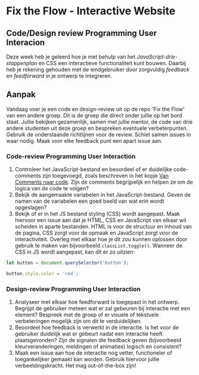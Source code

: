 # Fix the Flow - Interactive Website

## Code/Design review Programming User Interacion

Deze week heb je geleerd hoe je met behulp van het _JavaScript-drie-stappenplan_ en CSS een interactieve functionaliteit kunt bouwen. Daarbij heb je rekening gehouden met de eindgebruiker door zorgvuldig _feedback_ en _feedforward_ in je ontwerp te integreren.

## Aanpak

Vandaag voer je een code en design-review uit op de repo 'Fix the Flow' van een andere groep. Dit is de groep die direct onder jullie op het bord staat. Jullie bekijken gezamenlijk, samen met jullie mentor, de code van drie andere studenten uit deze groep en bespreken eventuele verbeterpunten. Gebruik de onderstaande richtlijnen voor de review. Schiet samen issues in waar nodig. Maak voor elke feedback punt een apart issue aan.

### Code-review Programming User Interaction
1.  Controleer het JavaScript-bestand en beoordeel of er duidelijke code-comments zijn toegevoegd, zoals beschreven in het kopje [Van Comments naar code](https://github.com/fdnd-task/fix-the-flow-interactive-website/blob/main/docs/programming-user-interaction.md#van-comments-naar-code). Zijn de comments begrijpelijk en helpen ze om de logica van de code te volgen? 
2.   Bekijk de aangemaakte variabelen in het JavaScript-bestand. Geven de namen van de variabelen een goed beeld van wat erin wordt opgeslagen?  
3. Bekijk of er in het JS bestand styling (CSS) wordt aangepast. Maak hiervoor een issue aan dat je HTML, CSS en JavaScript van elkaar wil scheiden in aparte bestanden. HTML is voor de structuur en inhoud van de pagina, CSS zorgt voor de opmaak en JavaScript zorgt voor de interactiviteit. Overleg met elkaar hoe je dit zou kunnen oplossen door gebruik te maken van bijvoorbeeld `classList.toggle()`. Wanneer de CSS in JS wordt aangepast, kan dit er zo uitzien:

```js
let button = document.querySelector('button');

button.style.color = 'red';

```

### Design-review Programming User Interaction
1. Analyseer met elkaar hoe feedforward is toegepast in het ontwerp. Begrijpt de gebruiker meteen wat er zal gebeuren bij interactie met een element? Bespreek met de groep of er visuele of tekstuele verbeteringen mogelijk zijn om dit te verduidelijken.
2. Beoordeel hoe feedback is verwerkt in de interactie. Is het voor de gebruiker duidelijk wat er gebeurt nadat een interactie heeft plaatsgevonden? Zijn de signalen die feedback geven (bijvoorbeeld kleurveranderingen, meldingen of animaties) logisch en consistent?  
3. Maak een issue aan hoe de interactie nog vetter, functioneler of toegankelijker gemaakt kan worden. Gebruik hiervoor jullie verbeeldingskracht. Het mag out-of-the-box zijn!  
